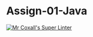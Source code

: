 # Assign-01-Java

[![Mr Coxall's Super Linter](https://github.com/ICS4U-Programming-TitwechW/Assign-01-Java/workflows/Mr%20Coxall's%20Super%20Linter/badge.svg)](https://github.com/ICS4U-Programming-TitwechW/Assign-01-Java/actions/)
